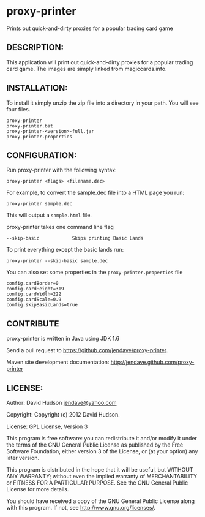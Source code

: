 proxy-printer
=============

Prints out quick-and-dirty proxies for a popular trading card game

## DESCRIPTION:

This application will print out quick-and-dirty proxies for a popular trading card game.
The images are simply linked from magiccards.info.

## INSTALLATION:

To install it simply unzip the zip file into a directory in your path.
You will see four files.

    proxy-printer
    proxy-printer.bat
    proxy-printer-<version>-full.jar
    proxy-printer.properties

## CONFIGURATION:

Run proxy-printer with the following syntax:

    proxy-printer <flags> <filename.dec>

For example, to convert the sample.dec file into a HTML page you run:

    proxy-printer sample.dec
This will output a `sample.html` file.

proxy-printer takes one command line flag

    --skip-basic            Skips printing Basic Lands

To print everything except the basic lands run:

    proxy-printer --skip-basic sample.dec

You can also set some properties in the `proxy-printer.properties` file

    config.cardBorder=0
    config.cardHeight=319
    config.cardWidth=222
    config.cardScale=0.9
    config.skipBasicLands=true

## CONTRIBUTE

proxy-printer is written in Java using JDK 1.6

Send a pull request to <https://github.com/jendave/proxy-printer>.

Maven site development documentation:
<http://jendave.github.com/proxy-printer>

## LICENSE:

Author: David Hudson <jendave@yahoo.com>

Copyright: Copyright (c) 2012 David Hudson.

License: GPL License, Version 3

This program is free software: you can redistribute it and/or modify
it under the terms of the GNU General Public License as published by
the Free Software Foundation, either version 3 of the License, or
(at your option) any later version.

This program is distributed in the hope that it will be useful,
but WITHOUT ANY WARRANTY; without even the implied warranty of
MERCHANTABILITY or FITNESS FOR A PARTICULAR PURPOSE.  See the
GNU General Public License for more details.

You should have received a copy of the GNU General Public License
along with this program.  If not, see <http://www.gnu.org/licenses/>.

